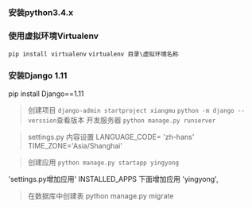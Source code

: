 ### 安装python3.4.x
### 使用虚拟环境Virtualenv
`pip install virtualenv`
`virtualenv 目录\虚拟环境名称`
### 安装Django 1.11
pip install Django==1.11
> 创建项目
`django-admin startproject xiangmu`
`python -m django --verssion`查看版本
> 开发服务器
`python manage.py runserver`

> settings.py 内容设置
LANGUAGE_CODE= 'zh-hans'
TIME_ZONE='Asia/Shanghai'

> 创建应用
`python manage.py startapp yingyong`

'settings.py增加应用'
INSTALLED_APPS 下面增加应用 'yingyong',

> 在数据库中创建表
python manage.py migrate


